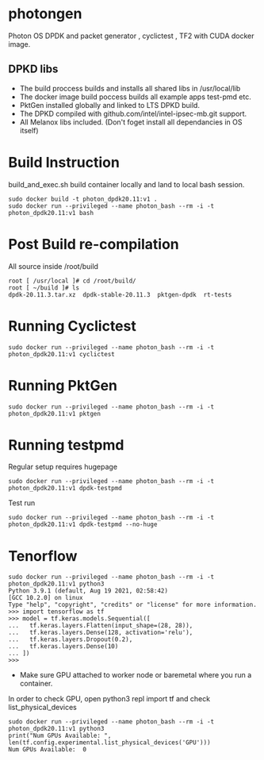 # photongen

Photon OS DPDK and packet generator , cyclictest , TF2 with CUDA docker image.


## DPKD libs

* The build proccess builds and installs all shared libs in /usr/local/lib
* The docker image build poccess builds all example apps test-pmd etc.
* PktGen installed globally and linked to LTS DPKD build.
* The DPKD compiled with github.com/intel/intel-ipsec-mb.git support.
* All Melanox libs included.  (Don't foget install all dependancies in OS itself)

# Build Instruction

build_and_exec.sh build container locally and land to local bash session.

```
sudo docker build -t photon_dpdk20.11:v1 .
sudo docker run --privileged --name photon_bash --rm -i -t photon_dpdk20.11:v1 bash
```
# Post Build re-compilation

All source inside /root/build

```
root [ /usr/local ]# cd /root/build/
root [ ~/build ]# ls
dpdk-20.11.3.tar.xz  dpdk-stable-20.11.3  pktgen-dpdk  rt-tests
```

# Running Cyclictest

```
sudo docker run --privileged --name photon_bash --rm -i -t photon_dpdk20.11:v1 cyclictest
```

# Running PktGen

```
sudo docker run --privileged --name photon_bash --rm -i -t photon_dpdk20.11:v1 pktgen
```

# Running testpmd

Regular setup requires hugepage 

```
sudo docker run --privileged --name photon_bash --rm -i -t photon_dpdk20.11:v1 dpdk-testpmd
```

Test run

```
sudo docker run --privileged --name photon_bash --rm -i -t photon_dpdk20.11:v1 dpdk-testpmd --no-huge
```


# Tenorflow

```
sudo docker run --privileged --name photon_bash --rm -i -t photon_dpdk20.11:v1 python3
Python 3.9.1 (default, Aug 19 2021, 02:58:42)
[GCC 10.2.0] on linux
Type "help", "copyright", "credits" or "license" for more information.
>>> import tensorflow as tf
>>> model = tf.keras.models.Sequential([
...   tf.keras.layers.Flatten(input_shape=(28, 28)),
...   tf.keras.layers.Dense(128, activation='relu'),
...   tf.keras.layers.Dropout(0.2),
...   tf.keras.layers.Dense(10)
... ])
>>>
```

* Make sure GPU attached to worker node or baremetal where you run a container.

In order to check GPU,   open python3 repl import tf and check list_physical_devices 

```
sudo docker run --privileged --name photon_bash --rm -i -t photon_dpdk20.11:v1 python3
print("Num GPUs Available: ", len(tf.config.experimental.list_physical_devices('GPU')))
Num GPUs Available:  0
```
